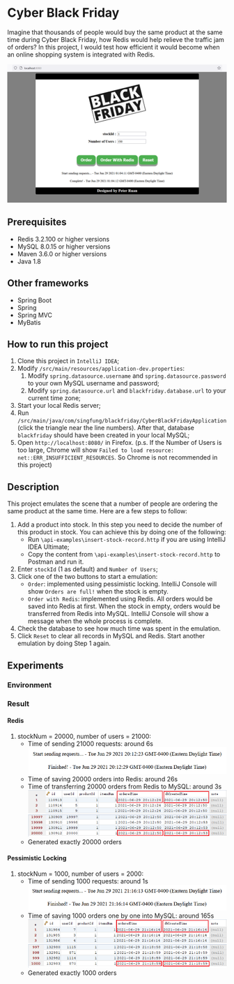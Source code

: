 # Cyber Black Friday
Imagine that thousands of people would buy the same product at the same time during Cyber Black Friday, how Redis would help relieve the traffic jam of orders? In this project, 
I would test how efficient it would become when an online shopping system is integrated with Redis.

![](images/1.png)

## Prerequisites
* Redis 3.2.100 or higher versions
* MySQL 8.0.15 or higher versions
* Maven 3.6.0 or higher versions
* Java 1.8

## Other frameworks
* Spring Boot
* Spring
* Spring MVC
* MyBatis

## How to run this project
1. Clone this project in `IntelliJ IDEA`;
2. Modify `/src/main/resources/application-dev.properties`:
    1. Modify `spring.datasource.username` and `spring.datasource.password` to your own MySQL username and password; 
    2. Modify `spring.datasource.url` and `blackfriday.database.url` to your current time zone;
3. Start your local Redis server;
4. Run `/src/main/java/com/singfung/blackfriday/CyberBlackFridayApplication`(click the triangle near the line numbers). After that, database `blackfriday` should have been created in your local MySQL;
5. Open `http://localhost:8080/` in Firefox. (p.s. If the Number of Users is too large, Chrome will show `Failed to load resource: net::ERR_INSUFFICIENT_RESOURCES`. So Chrome is not recommended in this project)

## Description
This project emulates the scene that a number of people are ordering the same product at the same time. Here are a few steps to follow:
1. Add a product into stock. In this step you need to decide the number of this product in stock. You can achieve this by doing one of the following:
    * Run `\api-examples\insert-stock-record.http` if you are using IntelliJ IDEA Ultimate;
    * Copy the content from `\api-examples\insert-stock-record.http` to Postman and run it.
2. Enter `stockId` (1 as default) and `Number of Users`;
3. Click one of the two buttons to start a emulation:
    * `Order`: implemented using pessimistic locking. IntelliJ Console will show `Orders are full!` when the stock is empty.
    * `Order with Redis`: implemented using Redis. All orders would be saved into Redis at first. When the stock in empty, orders would be transferred from Redis into MySQL. IntelliJ Console will show a message when the whole process is complete.
4. Check the database to see how much time was spent in the emulation.
5. Click `Reset` to clear all records in MySQL and Redis. Start another emulation by doing Step 1 again.

## Experiments
### Environment
### Result
#### Redis
1. stockNum = 20000, number of users = 21000:
    * Time of sending 21000 requests: around 6s
    ![](images/redis-1.png)
    * Time of saving 20000 orders into Redis: around 26s
    * Time of transferring 20000 orders from Redis to MySQL: around 3s
    ![](images/redis-2.png)
    ![](images/redis-3.png)
    * Generated exactly 20000 orders

#### Pessimistic Locking
1. stockNum = 1000, number of users = 2000:
    * Time of sending 1000 requests: around 1s
    ![](images/plock-1.png)
    * Time of saving 1000 orders one by one into MySQL: around 165s
    ![](images/plock-2.png)
    ![](images/plock-3.png)
    * Generated exactly 1000 orders
